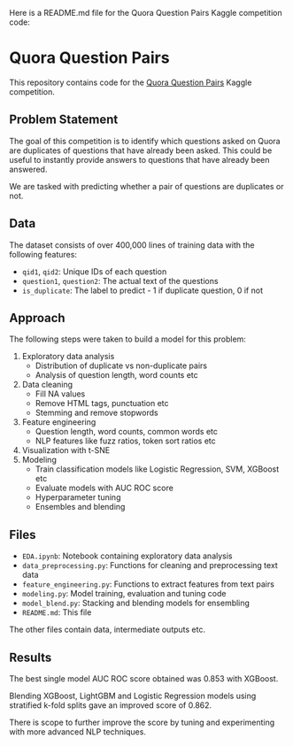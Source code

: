 Here is a README.md file for the Quora Question Pairs Kaggle competition code:

# Quora Question Pairs

This repository contains code for the [Quora Question Pairs](https://www.kaggle.com/c/quora-question-pairs) Kaggle competition. 

## Problem Statement

The goal of this competition is to identify which questions asked on Quora are duplicates of questions that have already been asked. This could be useful to instantly provide answers to questions that have already been answered.

We are tasked with predicting whether a pair of questions are duplicates or not.

## Data

The dataset consists of over 400,000 lines of training data with the following features:

- `qid1`, `qid2`: Unique IDs of each question
- `question1`, `question2`: The actual text of the questions 
- `is_duplicate`: The label to predict - 1 if duplicate question, 0 if not

## Approach

The following steps were taken to build a model for this problem:

1. Exploratory data analysis
   - Distribution of duplicate vs non-duplicate pairs
   - Analysis of question length, word counts etc
2. Data cleaning
   - Fill NA values
   - Remove HTML tags, punctuation etc
   - Stemming and remove stopwords 
3. Feature engineering
   - Question length, word counts, common words etc
   - NLP features like fuzz ratios, token sort ratios etc
4. Visualization with t-SNE
5. Modeling
   - Train classification models like Logistic Regression, SVM, XGBoost etc
   - Evaluate models with AUC ROC score
   - Hyperparameter tuning
   - Ensembles and blending

## Files

- `EDA.ipynb`: Notebook containing exploratory data analysis
- `data_preprocessing.py`: Functions for cleaning and preprocessing text data
- `feature_engineering.py`: Functions to extract features from text pairs 
- `modeling.py`: Model training, evaluation and tuning code
- `model_blend.py`: Stacking and blending models for ensembling
- `README.md`: This file

The other files contain data, intermediate outputs etc.

## Results

The best single model AUC ROC score obtained was 0.853 with XGBoost. 

Blending XGBoost, LightGBM and Logistic Regression models using stratified k-fold splits gave an improved score of 0.862.

There is scope to further improve the score by tuning and experimenting with more advanced NLP techniques.
